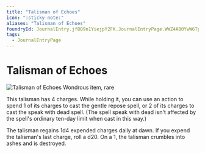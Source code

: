 ```yaml
---
title: "Talisman of Echoes"
icon: ":sticky-note:"
aliases: "Talisman of Echoes"
foundryId: JournalEntry.jfBQ9n1YiejpY2FK.JournalEntryPage.WWZ4AB0YwW6Tp7a9
tags:
  - JournalEntryPage
---
```


# Talisman of Echoes
![Talisman of Echoes](https://publish-01.obsidian.md/access/7db64b11c71d88572ddc6cd06b888976/images/SpeakWithDead.png)
Wondrous item, rare

This talisman has 4 charges. While holding it, you can use an action to spend 1 of its charges to cast the gentle repose spell, or 2 of its charges to cast the speak with dead spell. (The spell speak with dead isn't affected by the spell's ordinary ten-day limit when cast in this way.)

The talisman regains 1d4 expended charges daily at dawn. If you expend the talisman's last charge, roll a d20. On a 1, the talisman crumbles into ashes and is destroyed.
